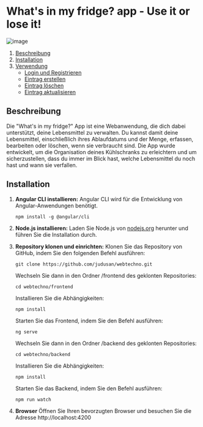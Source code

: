 # What's in my fridge? app - Use it or lose it!
![image](https://github.com/judusan/webtechno/assets/115874012/a3bde87f-88fd-43fc-b11b-b963fa5ce93d)

1. [Beschreibung](#beschreibung)
3. [Installation](#installation)
4. [Verwendung](#verwendung)
    - [Login und Registrieren](#login-und-registrieren)
    - [Eintrag erstellen](#eintragn-erstellen)
    - [Eintrag löschen](#eintrag-löschen)
    - [Eintrag aktualisieren](#eintrag-aktualisieren)

## Beschreibung
Die "What's in my fridge?" App ist eine Webanwendung, die dich dabei unterstützt, deine Lebensmittel zu verwalten. Du kannst damit deine Lebensmittel, einschließlich ihres Ablaufdatums und der Menge, erfassen, bearbeiten oder löschen, wenn sie verbraucht sind. Die App wurde entwickelt, um die Organisation deines Kühlschranks zu erleichtern und um sicherzustellen, dass du immer im Blick hast, welche Lebensmittel du noch hast und wann sie verfallen.

## Installation
1. **Angular CLI installieren:** Angular CLI wird für die Entwicklung von Angular-Anwendungen benötigt.
    ```
    npm install -g @angular/cli
    ```

2. **Node.js installieren:** Laden Sie Node.js von [nodejs.org](https://nodejs.org) herunter und führen Sie die Installation durch.

3. **Repository klonen und einrichten:** Klonen Sie das Repository von GitHub, indem Sie den folgenden Befehl ausführen:
    ```
   git clone https://github.com/judusan/webtechno.git
     ```
    Wechseln Sie dann in den Ordner /frontend des geklonten Repositories:
     ```
     cd webtechno/frontend
     ```
     Installieren Sie die Abhängigkeiten:
     ```
     npm install
     ```
   Starten Sie das Frontend, indem Sie den Befehl ausführen:
     ```
     ng serve
     ```
    Wechseln Sie dann in den Ordner /backend des geklonten Repositories:
     ```
     cd webtechno/backend
     ```
     Installieren Sie die Abhängigkeiten:
     ```
     npm install
     ```
     Starten Sie das Backend, indem Sie den Befehl ausführen:
     ```
     npm run watch
     ```
5. **Browser** Öffnen Sie Ihren bevorzugten Browser und besuchen Sie die Adresse http://localhost:4200
